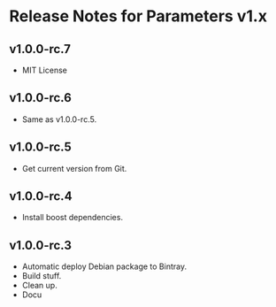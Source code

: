 # Release Notes for Parameters v1.x

## v1.0.0-rc.7

- MIT License

## v1.0.0-rc.6

- Same as v1.0.0-rc.5.

## v1.0.0-rc.5

- Get current version from Git.

## v1.0.0-rc.4

- Install boost dependencies.

## v1.0.0-rc.3

- Automatic deploy Debian package to Bintray.
- Build stuff.
- Clean up.
- Docu
